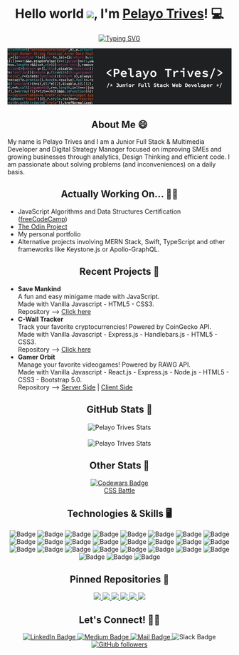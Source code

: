 <h1 align="center">Hello world <img src="https://raw.githubusercontent.com/MartinHeinz/MartinHeinz/master/wave.gif" width="30px">, I'm <a href="mailto:pelayotrivespozuelo@gmail.com">Pelayo Trives</a>! 💻</h1>

<div align="center">
  <a href="https://git.io/typing-svg"><img src="https://readme-typing-svg.herokuapp.com?font=Helvetica&size=28&duration=3000&pause=750&color=F7F7F7&center=true&vCenter=true&width=435&lines=I'm+a+Jr.+Full+Stack+Developer!;I'm+a+Creative+Technologist!;I'm+a+Multimedia+Developer!" alt="Typing SVG" /></a>
</div>

![Banner](https://github.com/pelayotrives/pelayotrives/blob/master/Banner.png?raw=true)

<h2 align="center">About Me 😄</h2>

My name is Pelayo Trives and I am a Junior Full Stack & Multimedia Developer and Digital Strategy Manager focused on improving SMEs and growing businesses through analytics, Design Thinking and efficient code. I am passionate about solving problems (and inconveniences) on a daily basis.

<h2 align="center">Actually Working On... 👨‍💻</h2>

- JavaScript Algorithms and Data Structures Certification (<a href="https://www.freecodecamp.org/">freeCodeCamp</a>)
- <a href="https://www.theodinproject.com/">The Odin Project</a>
- My personal portfolio
- Alternative projects involving MERN Stack, Swift, TypeScript and other frameworks like Keystone.js or Apollo-GraphQL.

<h2 align="center">Recent Projects 🚧</h2>

- <strong>Save Mankind</strong> <br/>
  A fun and easy minigame made with JavaScript. <br/>
  Made with Vanilla Javascript - HTML5 - CSS3. <br/>
  Repository --> <a href="https://github.com/pelayotrives/save-mankind">Click here</a><br/>
- <strong>C-Wall Tracker</strong> <br/>
  Track your favorite cryptocurrencies! Powered by CoinGecko API. <br/>
  Made with Vanilla Javascript - Express.js - Handlebars.js - HTML5 - CSS3. <br/>
  Repository --> <a href="https://github.com/pelayotrives/cwall-tracker">Click here</a><br/>
- <strong>Gamer Orbit</strong> <br/>
  Manage your favorite videogames! Powered by RAWG API. <br/>
  Made with Vanilla Javascript - React.js - Express.js - Node.js - HTML5 - CSS3 - Bootstrap 5.0. <br/>
  Repository --> <a href="https://github.com/pelayotrives/gamer-orbit-server">Server Side</a> | <a href="https://github.com/pelayotrives/gamer-orbit-client">Client Side</a>

<h2 align="center">GitHub Stats 📖</h2>

<div align="center">
  <img align="center" src="https://github-readme-stats.vercel.app/api?username=pelayotrives&show_icons=true&locale=en&theme=dracula" alt="Pelayo Trives Stats" height="200px" /><br/><br/>
  <img align="center" src="https://github-readme-stats.vercel.app/api/top-langs?username=pelayotrives&show_icons=true&locale=en&layout=compact&theme=dracula" alt="Pelayo Trives Stats" height="200px" />
</div>

<h2 align="center">Other Stats 📖</h2>

<div align="center">
  <a href="https://www.codewars.com/users/pelayotrives">
    <img src="https://www.codewars.com/users/pelayotrives/badges/large" alt="Codewars Badge">
  </a> <br/>
  <a href="https://cssbattle.dev/player/pelayotrives">CSS Battle</a>
</div>

<h2 align="center">Technologies & Skills 🖥️</h2>

<div align="center">
  <img src="https://img.shields.io/badge/html5-%23E34F26.svg?style=for-the-badge&logo=html5&logoColor=white" alt="Badge">
  <img src="https://img.shields.io/badge/css3-%231572B6.svg?style=for-the-badge&logo=css3&logoColor=white" alt="Badge">
  <img src="https://img.shields.io/badge/javascript-%23323330.svg?style=for-the-badge&logo=javascript&logoColor=%23F7DF1E" alt="Badge">
  <img src="https://img.shields.io/badge/javascript-%23323330.svg?style=for-the-badge&logo=javascript&logoColor=%23F7DF1E" alt="Badge">
  <img src="https://img.shields.io/badge/php-%23777BB4.svg?style=for-the-badge&logo=php&logoColor=white" alt="Badge">
  <img src="https://img.shields.io/badge/-Arduino-00979D?style=for-the-badge&logo=Arduino&logoColor=white" alt="Badge">
  <img src="https://img.shields.io/badge/markdown-%23000000.svg?style=for-the-badge&logo=markdown&logoColor=white" alt="Badge">
  <img src="https://img.shields.io/badge/Notion-%23000000.svg?style=for-the-badge&logo=notion&logoColor=white" alt="Badge">
  <img src="https://img.shields.io/badge/Postman-FF6C37?style=for-the-badge&logo=postman&logoColor=white" alt="Badge">
  <img src="https://img.shields.io/badge/MongoDB-%234ea94b.svg?style=for-the-badge&logo=mongodb&logoColor=white" alt="Badge">
  <img src="https://img.shields.io/badge/mysql-%2300f.svg?style=for-the-badge&logo=mysql&logoColor=white" alt="Badge">
  <img src="https://img.shields.io/badge/bootstrap-%23563D7C.svg?style=for-the-badge&logo=bootstrap&logoColor=white" alt="Badge">
  <img src="https://img.shields.io/badge/bulma-00D0B1?style=for-the-badge&logo=bulma&logoColor=white" alt="Badge">
  <img src="https://img.shields.io/badge/express.js-%23404d59.svg?style=for-the-badge&logo=express&logoColor=%2361DAFB" alt="Badge">
  <img src="https://img.shields.io/badge/NPM-%23000000.svg?style=for-the-badge&logo=npm&logoColor=white" alt="Badge">
  <img src="https://img.shields.io/badge/node.js-6DA55F?style=for-the-badge&logo=node.js&logoColor=white" alt="Badge">
  <img src="https://img.shields.io/badge/react-%2320232a.svg?style=for-the-badge&logo=react&logoColor=%2361DAFB" alt="Badge">
  <img src="https://img.shields.io/badge/React_Router-CA4245?style=for-the-badge&logo=react-router&logoColor=white" alt="Badge">
  <img src="https://img.shields.io/badge/tailwindcss-%2338B2AC.svg?style=for-the-badge&logo=tailwind-css&logoColor=white" alt="Badge">
  <img src="https://img.shields.io/badge/netlify-%23000000.svg?style=for-the-badge&logo=netlify&logoColor=#00C7B7" alt="Badge">
  <img src="https://img.shields.io/badge/heroku-%23430098.svg?style=for-the-badge&logo=heroku&logoColor=white" alt="Badge">
  <img src="https://img.shields.io/badge/Visual%20Studio%20Code-0078d7.svg?style=for-the-badge&logo=visual-studio-code&logoColor=white" alt="Badge">
  <img src="https://img.shields.io/badge/Codepen-000000?style=for-the-badge&logo=codepen&logoColor=white" alt="Badge">
  <img src="https://img.shields.io/badge/figma-%23F24E1E.svg?style=for-the-badge&logo=figma&logoColor=white" alt="Badge">
  <img src="https://img.shields.io/badge/Framer-black?style=for-the-badge&logo=framer&logoColor=blue" alt="Badge">
  <img src="https://img.shields.io/badge/Proto.io-161637?style=for-the-badge&logo=proto.io&logoColor=00e5ff" alt="Badge">
  <img src="https://img.shields.io/badge/git-%23F05033.svg?style=for-the-badge&logo=git&logoColor=white" alt="Badge">
</div>

<h2 align="center">Pinned Repositories 📌</h2>

<div align="center">
  <a href="https://github.com/pelayotrives/weatherology">
    <img src="https://github-readme-stats.vercel.app/api/pin/?username=pelayotrives&repo=weatherology"  />
  </a>
  <a href="https://github.com/pelayotrives/codewars-solutions">
    <img src="https://github-readme-stats.vercel.app/api/pin/?username=pelayotrives&repo=codewars-solutions" />
  </a>
  <a href="https://github.com/pelayotrives/pomodoro-timer">
    <img src="https://github-readme-stats.vercel.app/api/pin/?username=pelayotrives&repo=pomodoro-timer" />
  </a>
  <a href="https://github.com/pelayotrives/calculator">
    <img src="https://github-readme-stats.vercel.app/api/pin/?username=pelayotrives&repo=calculator" />
  </a>
  <a href="https://github.com/pelayotrives/save-mankind">
    <img src="https://github-readme-stats.vercel.app/api/pin/?username=pelayotrives&repo=save-mankind" />
  </a>
  <a href="https://github.com/pelayotrives/portfolio">
    <img src="https://github-readme-stats.vercel.app/api/pin/?username=pelayotrives&repo=portfolio" />
  </a>
</div>

<h2 align="center">Let's Connect! 🤙🏽</h2>

<div id="badges" align="center">
  <a href="https://www.linkedin.com/in/pelayo-trives-pozuelo/">
    <img src="https://img.shields.io/badge/LinkedIn-blue?style=for-the-badge&logo=linkedin&logoColor=white" alt="LinkedIn Badge"/>
  </a>
  <a href="https://medium.com/@pelayotrives">
    <img src="https://img.shields.io/badge/Medium-12100E?style=for-the-badge&logo=medium&logoColor=white" alt="Medium Badge"/>
  </a>
  <a href="mailto:pelayotrivespozuelo@gmail.com">
    <img src="https://img.shields.io/badge/Gmail-D14836?style=for-the-badge&logo=gmail&logoColor=white" alt="Mail Badge"/>
  </a>
  <img src="https://img.shields.io/badge/Slack-4A154B?style=for-the-badge&logo=slack&logoColor=white" alt="Slack Badge">
  <a href="https://github.com/pelayotrives">
    <img alt="GitHub followers" src="https://img.shields.io/badge/github-%23121011.svg?style=for-the-badge&logo=github&logoColor=white" alt="Github Badge">
  </a>
</div>
